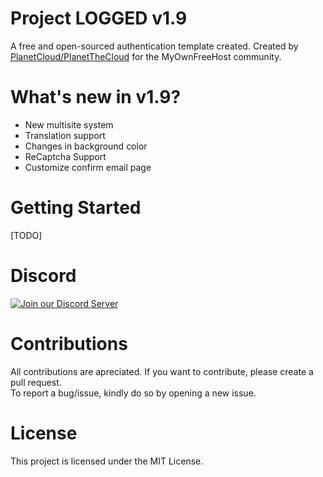 # Project LOGGED v1.9

A free and open-sourced authentication template created. Created by [PlanetCloud/PlanetTheCloud](https://www.byet.net/index.php?/profile/528767-planetcloud/) for the MyOwnFreeHost community.

# What's new in v1.9?
- New multisite system
- Translation support
- Changes in background color
- ReCaptcha Support
- Customize confirm email page

# Getting Started
[TODO]

# Discord
<a href="https://discord.gg/mmEWpnwB8D"><img src="https://discordapp.com/api/guilds/399429466566426635/widget.png?style=banner2" alt="Join our Discord Server" title="Planet Dev Network"></a>

# Contributions
All contributions are apreciated. If you want to contribute, please create a pull request.  
To report a bug/issue, kindly do so by opening a new issue.

# License
This project is licensed under the MIT License.

